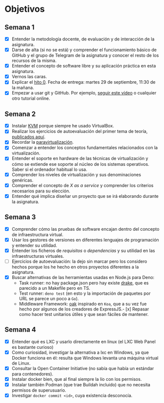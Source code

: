 # Objetivos

## Semana 1

- [x] Entender la metodología docente, de evaluación y de interacción de la asignatura.
- [x] Darse de alta (si no se está) y comprender el funcionamiento básico de GitHub y el grupo de Telegram de la asignatura y conocer el resto de los recursos de la misma.
- [x] Entender el concepto de software libre y su aplicación práctica en esta asignatura.
- [x] Vernos las caras.
- [x] Explicar el [hito 0](http://jj.github.io/IV/documentos/proyecto/0.Repositorio). Fecha de entrega: martes 29 de septiembre, 11:30 de la mañana.
- [x] Empezar a usar git y GitHub. Por ejemplo, [seguir este vídeo](https://www.youtube.com/watch?v=gmXyJI01qa8) o cualquier otro tutorial online.

## Semana 2

- [x] Instalar [KVM](https://linuxconfig.org/install-and-set-up-kvm-on-ubuntu-18-04-bionic-beaver-linux) porque siempre he usado VirtualBox.
- [x] Realizar los ejercicios de autoevaluación del primer tema de teoría, [publicados aquí](https://github.com/antoniogamiz/iv-autoevaluacion).
- [x] Recordar la [paravirtualización](https://es.wikipedia.org/wiki/Paravirtualizaci%C3%B3n#:~:text=La%20paravirtualizaci%C3%B3n%20es%20una%20t%C3%A9cnica,de%20manejo%20de%20m%C3%A1quinas%20virtuales).
- [x] Comenzar a entender los conceptos fundamentales relacionados con la virtualización.
- [x] Entender el soporte en hardware de las técnicas de virtualización y cómo se extiende ese soporte al núcleo de los sistemas operativos. Saber si el ordenador habitual lo usa.
- [x] Comprender los niveles de virtualización y sus denominaciones genéricas.
- [x] Comprender el concepto de *X as a service* y comprender los criterios necesarios para su elección.
- [x] Entender qué implica diseñar un proyecto que se irá elaborando durante la asignatura.

## Semana 3


- [x] Comprender cómo las pruebas de software encajan dentro del concepto de infraestructura virtual.
- [x] Usar los gestores de versiones en diferentes lenguajes de programación y entender su utilidad.
- [x] Entender los ficheros de *requisitos* o *dependencias* y su utilidad en las infraestructuras virtuales.
- [ ] Ejercicios de autoevaluación: la dejo sin marcar pero los considero hechos porque los he hecho en otros proyectos diferentes a la asignatura.
- [x] Buscar alternativas de las herramientas usadas en Node.js para Deno:
	- Task runner: no hay package.json pero hay existe [drake](https://deno.land/x/drake@v1.2.6), que es parecido a un Makefile pero en TS.
	- Test runner: `deno test` (en esto y la importación de paquetes por URL se parece un poco a `Go`).
	- Middleware Framework: [oak](https://deno.land/x/oak@v6.3.1) inspirado en `Koa`, que a su vez fue hecho por algunos de los creadores de ExpressJS.- [x] Repasar como hacer test unitarios útiles y que sean fáciles de mantener.

## Semana 4

- [x] Entender qué es LXC y usarlo directamente en linux (el LXC Web Panel es bastante curioso)
- [x] Como curiosidad, investigar la alternativa a lxc en Windows, ya que Docker funciona en él: resulta que Windows levanta una máquina virtual de Linux.
- [x] Consultar la Open Container Initiative (no sabía que había un estándar para contenedores).
- [x] Instalar docker bien, que al final siempre la lío con los permisos.
- [x] Instalar también Podman (que trae Buildah incluido) que no necesita permisos de superusuario.
- [x] Investigar `docker commit <id>`, cuya existencia desconocía.
